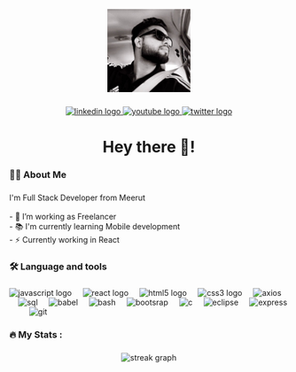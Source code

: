 <div align="center">
  <img height="150" src="./profile.jpeg"  />
</div>

###

<div align="center">
    <a href="https://www.linkedin.com/in/samarth-bhardwaj-60b398201/">
        <img src="https://img.shields.io/static/v1?message=LinkedIn&logo=linkedin&label=&color=0077B5&logoColor=white&labelColor=&style=for-the-badge" height="25" alt="linkedin logo" />
    </a>
    <a href="https://discordapp.com/users/Sammy8000/">
        <img src="https://img.shields.io/static/v1?message=Discord&logo=discord&label=&color=FF0000&logoColor=white&labelColor=&style=for-the-badge" height="25" alt="youtube logo"  />  
    </a>
    <a href="https://twitter.com/Sam_8000_">
        <img src="https://img.shields.io/static/v1?message=Twitter&logo=twitter&label=&color=1DA1F2&logoColor=white&labelColor=&style=for-the-badge" height="25" alt="twitter logo"  />
    </a>  
</div>

###


###

<h1 align="center">Hey there 👋!</h1>

###

<h3 align="left">👩‍💻  About Me</h3>

###

<p align="left">I'm Full Stack Developer from Meerut<br><br>- 🔭 I’m working as Freelancer<br>- 📚 I'm currently learning Mobile development<br>- ⚡ Currently working in React</p>

###

<h3 align="left">🛠 Language and tools</h3>

###

<div align="left">
    <img src="https://cdn.jsdelivr.net/gh/devicons/devicon/icons/javascript/javascript-original.svg" height="40" alt="javascript logo"  />
    <img width="12" />
    <img src="https://cdn.jsdelivr.net/gh/devicons/devicon/icons/react/react-original.svg" height="40" alt="react logo"  />
    <img width="12" />
    <img src="https://cdn.jsdelivr.net/gh/devicons/devicon/icons/html5/html5-original.svg" height="40" alt="html5 logo"  />
    <img width="12" />
    <img src="https://cdn.jsdelivr.net/gh/devicons/devicon/icons/css3/css3-original.svg" height="40" alt="css3 logo"  />
   <img width="12" />
    <img src="https://cdn.jsdelivr.net/gh/devicons/devicon@latest/icons/axios/axios-plain.svg" height="40" alt="axios"  />
    <img width="12" />
    <img src="https://cdn.jsdelivr.net/gh/devicons/devicon@latest/icons/azuresqldatabase/azuresqldatabase-original.svg" height="40" alt="sql"  />
    <img width="12" />
    <img src="https://cdn.jsdelivr.net/gh/devicons/devicon@latest/icons/babel/babel-original.svg" height="40" alt="babel"  />
    <img width="12" />
    <img src="https://cdn.jsdelivr.net/gh/devicons/devicon@latest/icons/bash/bash-original.svg" height="40" alt="bash"  />
    <img width="12" />
    <img src="https://cdn.jsdelivr.net/gh/devicons/devicon@latest/icons/bootstrap/bootstrap-original.svg" height="40" alt="bootsrap"  />
    <img width="12" />
    <img src="https://cdn.jsdelivr.net/gh/devicons/devicon@latest/icons/c/c-original.svg" height="40" alt="c"  />
    <img width="12" />
    <img src="https://cdn.jsdelivr.net/gh/devicons/devicon@latest/icons/eclipse/eclipse-original.svg" height="40" alt="eclipse"  />
    <img width="12" />
    <img src="https://cdn.jsdelivr.net/gh/devicons/devicon@latest/icons/express/express-original.svg" height="40" alt="express"  />
    <img width="12" />
    <img src="https://cdn.jsdelivr.net/gh/devicons/devicon@latest/icons/firebase/firebase-original-wordmark.svg" height="40" alt=""  />
    <img width="12" />
    <img src="https://cdn.jsdelivr.net/gh/devicons/devicon@latest/icons/git/git-original.svg" height="40" alt="git"  />
    <img width="12" />
    <img src="https://cdn.jsdelivr.net/gh/devicons/devicon@latest/icons/github/github-original.svg" height="40" alt=""  />
    <img width="12" />
    <img src="https://cdn.jsdelivr.net/gh/devicons/devicon@latest/icons/intellij/intellij-original.svg" height="40" alt=""  />
    <img width="12" />
    <img src="https://cdn.jsdelivr.net/gh/devicons/devicon@latest/icons/jquery/jquery-original.svg" height="40" alt=""  />
    <img width="12" />
    <img src="https://cdn.jsdelivr.net/gh/devicons/devicon@latest/icons/json/json-original.svg" height="40" alt=""  />
    <img width="12" />
    <img src="https://cdn.jsdelivr.net/gh/devicons/devicon@latest/icons/materialui/materialui-original.svg" height="40" alt=""  />
    <img width="12" />
    <img src="https://cdn.jsdelivr.net/gh/devicons/devicon@latest/icons/mysql/mysql-original.svg" height="40" alt=""  />
    <img width="12" />
    <img src="https://cdn.jsdelivr.net/gh/devicons/devicon@latest/icons/netlify/netlify-original-wordmark.svg" height="40" alt=""  />
    <img width="12" />
    <img src="https://cdn.jsdelivr.net/gh/devicons/devicon@latest/icons/nodejs/nodejs-original-wordmark.svg" height="40" alt=""  />
    <img width="12" />
    <img src="https://cdn.jsdelivr.net/gh/devicons/devicon@latest/icons/nodemon/nodemon-original.svg" height="40" alt=""  />
    <img width="12" />
    <img src="https://cdn.jsdelivr.net/gh/devicons/devicon@latest/icons/npm/npm-original-wordmark.svg" height="40" alt=""  />
    <img width="12" />
    <img src="https://cdn.jsdelivr.net/gh/devicons/devicon@latest/icons/postgresql/postgresql-original.svg" height="40" alt=""  />
    <img width="12" />
    <img src="https://cdn.jsdelivr.net/gh/devicons/devicon@latest/icons/postman/postman-original.svg" height="40" alt=""  />
    <img width="12" />
    <img src="https://cdn.jsdelivr.net/gh/devicons/devicon@latest/icons/powershell/powershell-original.svg" height="40" alt=""  />
    <img width="12" />
    <img src="https://cdn.jsdelivr.net/gh/devicons/devicon@latest/icons/redux/redux-original.svg" height="40" alt=""  />
    <img width="12" />
    <img src="https://cdn.jsdelivr.net/gh/devicons/devicon@latest/icons/stackoverflow/stackoverflow-original.svg" height="40" alt=""  />
    <img width="12" />
    <img src="https://cdn.jsdelivr.net/gh/devicons/devicon@latest/icons/tailwindcss/tailwindcss-original.svg" height="40" alt=""  />
    <img width="12" />
    <img src="https://cdn.jsdelivr.net/gh/devicons/devicon@latest/icons/v8/v8-original.svg" height="40" alt=""  />
    <img width="12" />
    <img src="https://cdn.jsdelivr.net/gh/devicons/devicon@latest/icons/vim/vim-original.svg" height="40" alt=""  />
    <img width="12" />
    <img src="https://cdn.jsdelivr.net/gh/devicons/devicon@latest/icons/visualstudio/visualstudio-original.svg" height="40" alt=""  />
    <img width="12" />
    <img src="https://cdn.jsdelivr.net/gh/devicons/devicon@latest/icons/vscode/vscode-original.svg" height="40" alt=""  />
    <img width="12" />
    <img src="https://cdn.jsdelivr.net/gh/devicons/devicon@latest/icons/webpack/webpack-original.svg" height="40" alt=""  />
  </div>

###

<h3 align="left">🔥   My Stats :</h3>

###

<div align="center">
  <img src="https://streak-stats.demolab.com?user=sammyy99&locale=en&mode=daily&theme=dark&hide_border=false&border_radius=5&order=3" height="220" alt="streak graph"  />
</div>

###
